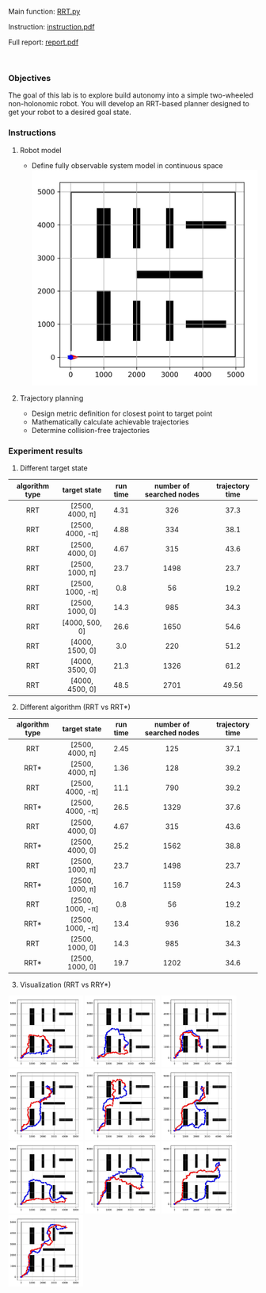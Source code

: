 Main function: [RRT.py](RRT.py)

Instruction: [instruction.pdf](lab_2_instruction.pdf)

Full report: [report.pdf](lab_2_report.pdf)

<br>

### Objectives

The goal of this lab is to explore build autonomy into a simple two-wheeled non-holonomic robot. You will develop an RRT-based planner designed to get your robot to a desired goal state.

### Instructions

1. Robot model
    - Define fully observable system model in continuous space
    ![system model](test_data/img-start_state.jpg)

2. Trajectory planning
    - Design metric definition for closest point to target point
    - Mathematically calculate achievable trajectories
    - Determine collision-free trajectories

### Experiment results

1. Different target state

| algorithm type |   target state   | run time | number of searched nodes | trajectory time |
| :------------: | :--------------: | :------: | :----------------------: | :-------------: |
|      RRT       | [2500, 4000, π]  |   4.31   |           326            |      37.3       |
|      RRT       | [2500, 4000, -π] |   4.88   |           334            |      38.1       |
|      RRT       | [2500, 4000, 0]  |   4.67   |           315            |      43.6       |
|      RRT       | [2500, 1000, π]  |   23.7   |           1498           |      23.7       |
|      RRT       | [2500, 1000, -π] |   0.8    |            56            |      19.2       |
|      RRT       | [2500, 1000, 0]  |   14.3   |           985            |      34.3       |
|      RRT       |  [4000, 500, 0]  |   26.6   |           1650           |      54.6       |
|      RRT       | [4000, 1500, 0]  |   3.0    |           220            |      51.2       |
|      RRT       | [4000, 3500, 0]  |   21.3   |           1326           |      61.2       |
|      RRT       | [4000, 4500, 0]  |   48.5   |           2701           |      49.56      |

2. Different algorithm (RRT vs RRT\*)

| algorithm type |   target state   | run time | number of searched nodes | trajectory time |
| :------------: | :--------------: | :------: | :----------------------: | :-------------: |
|      RRT       | [2500, 4000, π]  |   2.45   |           125            |      37.1       |
|     RRT\*      | [2500, 4000, π]  |   1.36   |           128            |      39.2       |
|      RRT       | [2500, 4000, -π] |   11.1   |           790            |      39.2       |
|     RRT\*      | [2500, 4000, -π] |   26.5   |           1329           |      37.6       |
|      RRT       | [2500, 4000, 0]  |   4.67   |           315            |      43.6       |
|     RRT\*      | [2500, 4000, 0]  |   25.2   |           1562           |      38.8       |
|      RRT       | [2500, 1000, π]  |   23.7   |           1498           |      23.7       |
|     RRT\*      | [2500, 1000, π]  |   16.7   |           1159           |      24.3       |
|      RRT       | [2500, 1000, -π] |   0.8    |            56            |      19.2       |
|     RRT\*      | [2500, 1000, -π] |   13.4   |           936            |      18.2       |
|      RRT       | [2500, 1000, 0]  |   14.3   |           985            |      34.3       |
|     RRT\*      | [2500, 1000, 0]  |   19.7   |           1202           |      34.6       |

3. Visualization (RRT vs RRY\*)

<img src="test_data/compared_img/img-2500-1000-0.jpg" width="30%">
<img src="test_data/compared_img/img-2500-1000-pi_2.jpg" width="30%">
<img src="test_data/compared_img/img-2500-1000--pi_2.jpg" width="30%">
<img src="test_data/compared_img/img-2500-4000-0.jpg" width="30%">
<img src="test_data/compared_img/img-2500-4000-pi_2.jpg" width="30%">
<img src="test_data/compared_img/img-2500-4000--pi_2.jpg" width="30%">
<img src="test_data/compared_img/img-4000-500-0.jpg" width="30%">
<img src="test_data/compared_img/img-4000-1500-0.jpg" width="30%">
<img src="test_data/compared_img/img-4000-3500-0.jpg" width="30%">
<img src="test_data/compared_img/img-4000-4500-0.jpg" width="30%">
